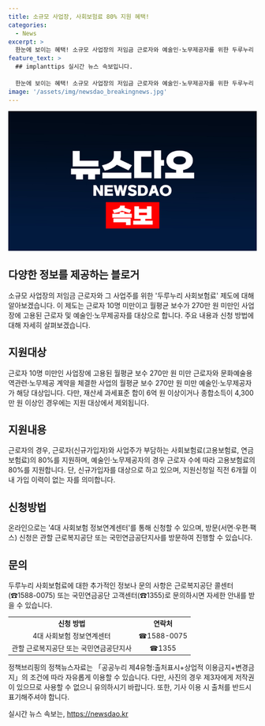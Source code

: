 ```yaml
---
title: 소규모 사업장, 사회보험료 80% 지원 혜택!
categories:
  - News
excerpt: >
  한눈에 보이는 혜택! 소규모 사업장의 저임금 근로자와 예술인·노무제공자를 위한 두루누리 사회보험료가 등장했다. 월평균 보수 270만 원 미만 근로자에게는 사회보험료 80%를 지원하며, 지원신청 방법은 온라인 및 방문 신청이 가능하다. 근로복지공단과 국민연금공단에서 상세정보를 확인할 수 있다. (출처: 정책브리핑, www.korea.kr)
feature_text: >
  ## implanttips 실시간 뉴스 속보입니다.

  한눈에 보이는 혜택! 소규모 사업장의 저임금 근로자와 예술인·노무제공자를 위한 두루누리 사회보험료가 등장했다. 월평균 보수 270만 원 미만 근로자에게는 사회보험료 80%를 지원하며, 지원신청 방법은 온라인 및 방문 신청이 가능하다. 근로복지공단과 국민연금공단에서 상세정보를 확인할 수 있다. (출처: 정책브리핑, www.korea.kr)
image: '/assets/img/newsdao_breakingnews.jpg'
---
```


<p><img src="/assets/img/newsdao_breakingnews.jpg" alt="implanttips 속보" /></p>

<h2 data-ke-size="size26">다양한 정보를 제공하는 블로거</h2>

<p data-ke-size="size16">소규모 사업장의 저임금 근로자와 그 사업주를 위한 '두루누리 사회보험료' 제도에 대해 알아보겠습니다. 이 제도는 근로자 10명 미만이고 월평균 보수가 270만 원 미만인 사업장에 고용된 근로자 및 예술인·노무제공자를 대상으로 합니다. 주요 내용과 신청 방법에 대해 자세히 살펴보겠습니다.</p>

<h2 data-ke-size="size24">지원대상</h2>

<p data-ke-size="size16">근로자 10명 미만인 사업장에 고용된 월평균 보수 270만 원 미만 근로자와 문화예술용역관련·노무제공 계약을 체결한 사업의 월평균 보수 270만 원 미만 예술인·노무제공자가 해당 대상입니다. 다만, 재산세 과세표준 합이 6억 원 이상이거나 종합소득이 4,300만 원 이상인 경우에는 지원 대상에서 제외됩니다.</p>

<h2 data-ke-size="size24">지원내용</h2>

<p data-ke-size="size16">근로자의 경우, 근로자(신규가입자)와 사업주가 부담하는 사회보험료(고용보험료, 연금 보험료)의 80%를 지원하며, 예술인·노무제공자의 경우 근로자 수에 따라 고용보험료의 80%를 지원합니다. 단, 신규가입자를 대상으로 하고 있으며, 지원신청일 직전 6개월 이내 가입 이력이 없는 자를 의미합니다.</p>

<h2 data-ke-size="size24">신청방법</h2>

<p data-ke-size="size16">온라인으로는 '4대 사회보험 정보연계센터'를 통해 신청할 수 있으며, 방문(서면·우편·팩스) 신청은 관할 근로복지공단 또는 국민연금공단지사를 방문하여 진행할 수 있습니다.</p>

<h2 data-ke-size="size24">문의</h2>

<p data-ke-size="size16">두루누리 사회보험료에 대한 추가적인 정보나 문의 사항은 근로복지공단 콜센터(☎1588-0075) 또는 국민연금공단 고객센터(☎1355)로 문의하시면 자세한 안내를 받을 수 있습니다.</p>

<table>
    <tbody>
        <tr>
            <td style="text-align: center; height: 17px;"><b>신청 방법</b></td>
            <td style="text-align: center; height: 17px;"><b>연락처</b></td>
        </tr>
        <tr>
            <td style="text-align: center; height: 17px;">4대 사회보험 정보연계센터</td>
            <td style="text-align: center; height: 17px;">☎1588-0075</td>
        </tr>
        <tr>
            <td style="text-align: center; height: 17px;">관할 근로복지공단 또는 국민연금공단지사</td>
            <td style="text-align: center; height: 17px;">☎1355</td>
        </tr>
    </tbody>
</table>

<p data-ke-size="size16">정책브리핑의 정책뉴스자료는 「공공누리 제4유형:출처표시+상업적 이용금지+변경금지」의 조건에 따라 자유롭게 이용할 수 있습니다. 다만, 사진의 경우 제3자에게 저작권이 있으므로 사용할 수 없으니 유의하시기 바랍니다. 또한, 기사 이용 시 출처를 반드시 표기해주셔야 합니다.</p>
실시간 뉴스 속보는, <a href="https://newsdao.kr" rel="dofollow">https://newsdao.kr</a>


